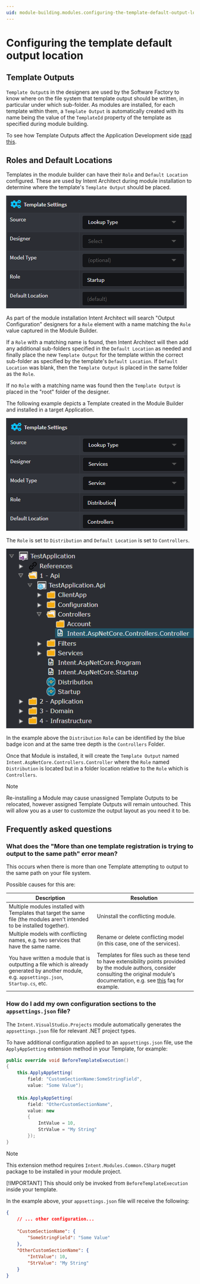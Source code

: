 ```yaml
---
uid: module-building.modules.configuring-the-template-default-output-location
---
```

# Configuring the template default output location

## Template Outputs

`Template Output`s in the designers are used by the Software Factory to know where on the file system that template output should be written, in particular under which sub-folder. As modules are installed, for each template within them, a `Template Output` is automatically created with its name being the value of the `TemplateId` property of the template as specified during module building.

To see how Template Outputs affect the Application Development side [read this](xref:application-development.code-weaving-and-generation.about-template-output-targeting).

## Roles and Default Locations

Templates in the module builder can have their `Role` and `Default Location` configured. These are used by Intent Architect during module installation to determine where the template's `Template Output` should be placed.

![Module Builder Template Role Specification](images/module-builder-template-role-specification.png)

As part of the module installation Intent Architect will search "Output Configuration" designers for a `Role` element with a name matching the `Role` value captured in the Module Builder.

If a `Role` with a matching name is found, then Intent Architect will then add any additional sub-folders specified in the `Default Location` as needed and finally place the new `Template Output` for the template within the correct sub-folder as specified by the template's `Default Location`. If `Default Location` was blank, then the `Template Output` is placed in the same folder as the `Role`.

If no `Role` with a matching name was found then the `Template Output` is placed in the "root" folder of the designer.

The following example depicts a Template created in the Module Builder and installed in a target Application.

![Module Builder Template Settings Relative Location Example](images/module-builder-template-settings-example-relative-location.png)

The `Role` is set to `Distribution` and `Default Location` is set to `Controllers`.

![Output Configuration Relative Location Example](images/output-config-example-relative-location.png)

In the example above the `Distribution` `Role` can be identified by the blue badge icon and at the same tree depth is the `Controllers` Folder.

Once that Module is installed, it will create the `Template Output` named `Intent.AspNetCore.Controllers.Controller` where the `Role` named `Distribution` is located but in a folder location relative to the `Role` which is `Controllers`.

> [!NOTE]
> Re-installing a Module may cause unassigned Template Outputs to be relocated, however assigned Template Outputs will remain untouched. This will allow you as a user to customize the output layout as you need it to be.

## Frequently asked questions

### What does the "More than one template registration is trying to output to the same path" error mean?

This occurs when there is more than one Template attempting to output to the same path on your file system.

Possible causes for this are:

| Description                                                                                                                                   | Resolution                                                                                                                                                                                                                                                             |
|-----------------------------------------------------------------------------------------------------------------------------------------------|------------------------------------------------------------------------------------------------------------------------------------------------------------------------------------------------------------------------------------------------------------------------|
| Multiple modules installed with Templates that target the same file (the modules aren't intended to be installed together).                   | Uninstall the conflicting module.                                                                                                                                                                                                                                      |
| Multiple models with conflicting names, e.g. two services that have the same name.                                                            | Rename or delete conflicting model (in this case, one of the services).                                                                                                                                                                                                |
| You have written a module that is outputting a file which is already generated by another module, e.g. `appsettings.json`, `Startup.cs`, etc. | Templates for files such as these tend to have extensibility points provided by the module authors, consider consulting the original module's documentation, e.g. see [this](#how-do-i-add-my-own-configuration-sections-to-the-appsettingsjson-file) faq for example. |

### How do I add my own configuration sections to the `appsettings.json` file?

The `Intent.VisualStudio.Projects` module automatically generates the `appsettings.json` file for relevant .NET project types.

To have additional configuration applied to an `appsettings.json` file, use the `ApplyAppSetting` extension method in your Template, for example:

```csharp
public override void BeforeTemplateExecution()
{
    this.ApplyAppSetting(
        field: "CustomSectionName:SomeStringField",
        value: "Some Value");

    this.ApplyAppSetting(
        field: "OtherCustomSectionName",
        value: new
        {
            IntValue = 10,
            StrValue = "My String"
        });
}
```

> [!NOTE]
> This extension method requires `Intent.Modules.Common.CSharp` nuget package to be installed in your module project.
>
> [!IMPORTANT]
> This should only be invoked from `BeforeTemplateExecution` inside your template.

In the example above, your `appsettings.json` file will receive the following:

```json
{
    // ... other configuration...

    "CustomSectionName": {
        "SomeStringField": "Some Value"
    },
    "OtherCustomSectionName": {
        "IntValue": 10,
        "StrValue": "My String"
    }
}
```
